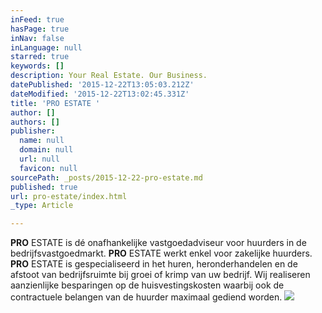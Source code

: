 ```yaml
---
inFeed: true
hasPage: true
inNav: false
inLanguage: null
starred: true
keywords: []
description: Your Real Estate. Our Business.
datePublished: '2015-12-22T13:05:03.212Z'
dateModified: '2015-12-22T13:02:45.331Z'
title: 'PRO ESTATE '
author: []
authors: []
publisher:
  name: null
  domain: null
  url: null
  favicon: null
sourcePath: _posts/2015-12-22-pro-estate.md
published: true
url: pro-estate/index.html
_type: Article

---
```

**PRO** ESTATE is dé onafhankelijke vastgoedadviseur voor huurders in de bedrijfsvastgoedmarkt. **PRO** ESTATE werkt enkel voor zakelijke huurders. **PRO** ESTATE is gespecialiseerd in het huren, heronderhandelen en de afstoot van bedrijfsruimte bij groei of krimp van uw bedrijf. Wij realiseren aanzienlijke besparingen op de huisvestingskosten waarbij ook de contractuele belangen van de huurder maximaal gediend worden.
![](https://the-grid-user-content.s3-us-west-2.amazonaws.com/7cc76c0c-e4b1-42ee-8546-4e9256bedb8f.jpg)